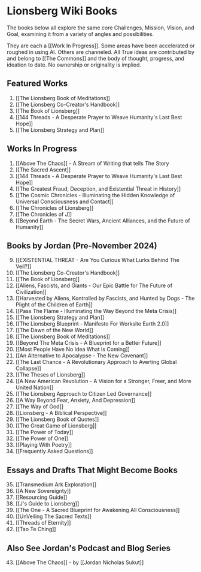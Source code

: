 # Lionsberg Wiki Books 

The books below all explore the same core Challenges, Mission, Vision, and Goal, examining it from a variety of angles and possibilities. 

They are each a [[Work In Progress]]. Some areas have been accelerated or roughed in using AI. Others are channeled. All True ideas are contributed by and belong to [[The Commons]] and the body of thought, progress, and ideation to date. No ownership or originality is implied. 

## Featured Works

1. [[The Lionsberg Book of Meditations]]  
2. [[The Lionsberg Co-Creator's Handbook]]  
3. [[The Book of Lionsberg]]  
4. [[144 Threads - A Desperate Prayer to Weave Humanity's Last Best Hope]]  
5. [[The Lionsberg Strategy and Plan]]  

## Works In Progress 

1. [[Above The Chaos]] - A Stream of Writing that tells The Story  
2. [[The Sacred Ascent]]  
3. [[144 Threads - A Desperate Prayer to Weave Humanity's Last Best Hope]]  
4. [[The Greatest Fraud, Deception, and Existential Threat in History]]  
5. [[The Cosmic Chronicles - Illuminating the Hidden Knowledge of Universal Consciousness and Contact]]  
6. [[The Chronicles of Lionsberg]]  
7. [[The Chronicles of J]]  
8. [[Beyond Earth - The Secret Wars, Ancient Alliances, and the Future of Humanity]]    


## Books by Jordan (Pre-November 2024)

9. [[EXISTENTIAL THREAT - Are You Curious What Lurks Behind The Veil?]]  
10. [[The Lionsberg Co-Creator's Handbook]]   
11. [[The Book of Lionsberg]]  
12. [[Aliens, Fascists, and Giants  - Our Epic Battle for The Future of Civilization]]  
13. [[Harvested by Aliens, Kontrolled by Fascists, and Hunted by Dogs - The Plight of the Children of Earth]]   
14. [[Pass The Flame - Illuminating the Way Beyond the Meta Crisis]]  
15. [[The Lionsberg Strategy and Plan]]  
16. [[The Lionsberg Blueprint - Manifesto For Worksite Earth 2.0]]  
17. [[The Dawn of the New World]]  
18. [[The Lionsberg Book of Meditations]]  
19. [[Beyond The Meta Crisis - A Blueprint for a Better Future]]  
20. [[Most People Have No Idea What Is Coming]]  
21. [[An Alternative to Apocalypse - The New Covenant]]  
22. [[The Last Chance - A Revolutionary Approach to Averting Global Collapse]]  
23. [[The Theses of Lionsberg]]  
24. [[A New American Revolution - A Vision for a Stronger, Freer, and More United Nation]]  
25. [[The Lionsberg Approach to Citizen Led Governance]]  
26. [[A Way Beyond Fear, Anxiety, And Depression]]   
27. [[The Way of God]]  
28. [[Lionsberg - A Biblical Perspective]]  
29. [[The Lionsberg Book of Quotes]]  
30. [[The Great Game of Lionsberg]]  
31. [[The Power of Today]]  
32. [[The Power of One]]  
33. [[Playing With Poetry]]  
34. [[Frequently Asked Questions]] 


## Essays and Drafts That Might Become Books 

35. [[Transmedium Ark Exploration]]  
36. [[A New Sovereignty]]  
37. [[Resourcing Guide]]  
38. [[J's Guide to Lionsberg]]  
39. [[The One - A Sacred Blueprint for Awakening All Consciousness]]  
40. [[UnVeiling The Sacred Texts]]  
41. [[Threads of Eternity]]  
42. [[Tao Te Ching]]    
## Also See Jordan's Podcast and Blog Series 

43. [[Above The Chaos]] - by [[Jordan Nicholas Sukut]]  

